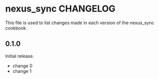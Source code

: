 # nexus_sync CHANGELOG

This file is used to list changes made in each version of the nexus_sync cookbook.

## 0.1.0

Initial release.

- change 0
- change 1
